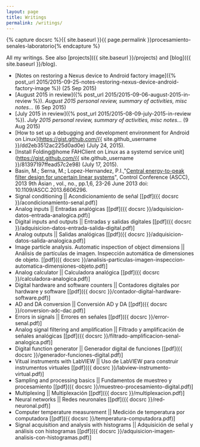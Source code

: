 ```yaml
---
layout: page
title: Writings
permalink: /writings/
---
```


{% capture docsrc %}{{ site.baseurl }}{{ page.permalink }}procesamiento-senales-laboratorio{% endcapture %}

All my writings. See also [projects]({{ site.baseurl }}/projects) and
[blog]({{ site.baseurl }}/blog).

- [Notes on restoring a Nexus device to Android factory image]({% post_url 2015/2015-09-25-notes-restoring-nexus-device-android-factory-image %}) (25 Sep 2015)
- [August 2015 in review]({% post_url 2015/2015-09-06-august-2015-in-review %}). *August 2015 personal review, summary of activities, misc notes...* (6 Sep 2015)
- [July 2015 in review]({% post_url 2015/2015-08-09-july-2015-in-review %}). *July 2015 personal review, summary of activities, misc notes...* (9 Aug 2015)
- [How to set up a debugging and development environment for Android on Linux](https://gist.github.com/{{ site.github_username }}/dd2eb3512ac225d0ad0e) (July 24, 2015).
- [Install Folding@home FAHClient on Linux as a systemd service unit](https://gist.github.com/{{ site.github_username }}/81397197ffead57c2e98) (July 17, 2015).
- Basin, M.; Serna, M.; Lopez-Hernandez, P.I.,"[Central energy-to-peak filter design for uncertain linear systems](http://ieeexplore.ieee.org/stamp/stamp.jsp?tp=&arnumber=6606296&isnumber=6605987 "Central energy-to-peak filter design for uncertain linear systems")", Control Conference (ASCC), 2013 9th Asian , vol., no., pp.1,6, 23-26 June 2013 doi: 10.1109/ASCC.2013.6606296.
- Signal conditioning \|\| Acondicionamiento de señal [[pdf]({{ docsrc }}/acondicionamiento-senal.pdf)]
- Analog inputs \|\| Entradas analógicas [[pdf]({{ docsrc }}/adquisicion-datos-entrada-analogica.pdf)]
- Digital inputs and outputs \|\| Entradas y salidas digitales [[pdf]({{ docsrc }}/adquisicion-datos-entrada-salida-digital.pdf)]
- Analog outputs \|\| Salidas analógicas [[pdf]({{ docsrc }}/adquisicion-datos-salida-analogica.pdf)]
- Image particle analysis. Automatic inspection of object dimensions \|\| Análisis de partículas de imagen. Inspección automática de dimensiones de objeto. [[pdf]({{ docsrc }}/analisis-particulas-imagen-inspeccion-automatica-dimensiones-objeto.pdf)]
- Analog calculator \|\| Calculadora analógica [[pdf]({{ docsrc }}/calculadora-analogica.pdf)]
- Digital hardware and software counters \|\| Contadores digitales por hardware y software [[pdf]({{ docsrc }}/contador-digital-hardware-software.pdf)]
- AD and DA conversion \|\| Conversión AD y DA [[pdf]({{ docsrc }}/conversion-adc-dac.pdf)]
- Errors in signals \|\| Errores en señales [[pdf]({{ docsrc }}/error-senal.pdf)]
- Analog signal filtering and amplification \|\| Filtrado y amplificación de señales analógicas [[pdf]({{ docsrc }}/filtrado-amplificacion-senal-analogica.pdf)]
- Digital function generator \|\| Generador digital de funciones [[pdf]({{ docsrc }}/generador-funciones-digital.pdf)]
- Vitual instruments with LabVIEW \|\| Uso de LabVIEW para construir instrumentos virtuales [[pdf]({{ docsrc }}/labview-instrumento-virtual.pdf)]
- Sampling and processing basics \|\| Fundamentos de muestreo y procesamiento [[pdf]({{ docsrc }}/muestreo-procesamiento-digital.pdf)]
- Multiplexing \|\| Multiplexación [[pdf]({{ docsrc }}/multiplexacion.pdf)]
- Neural networks \|\| Redes neuronales [[pdf]({{ docsrc }}/red-neuronal.pdf)]
- Computer temperature measurement \|\| Medición de temperatura por computadora [[pdf]({{ docsrc }}/temperatura-computadora.pdf)]
- Signal acquisition and analysis with histograms \|\| Adquisición de señal y análisis con histogramas [[pdf]({{ docsrc }}/adquisicion-imagen-analisis-con-histogramas.pdf)]
